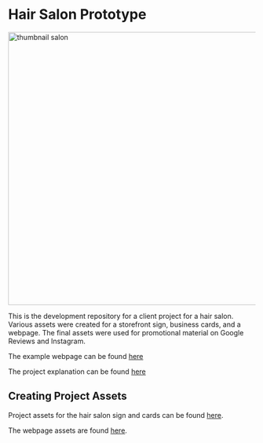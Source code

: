 # Hair Salon Prototype 

<img width="556" alt="thumbnail salon" src="https://user-images.githubusercontent.com/50076925/147839081-2a7fbbd4-8a0d-4656-bcd3-c3501c947eb4.png">

This is the development repository for a client project for a hair salon. Various assets were created for a storefront sign, business cards, and a webpage. The final assets were used for promotional material on Google Reviews and Instagram.

The example webpage can be found [here](https://guannan-kwok.github.io/hairsalon/)

The project explanation can be found [here](https://matthewkwok.myportfolio.com/client-projects)

## Creating Project Assets

Project assets for the hair salon sign and cards can be found [here](https://github.com/guannan-kwok/hairsalon/tree/main/Development). 

The webpage assets are found [here](https://github.com/guannan-kwok/hairsalon/tree/gh-pages).
